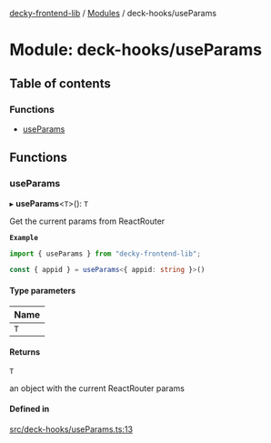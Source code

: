 [decky-frontend-lib](../README.md) / [Modules](../modules.md) / deck-hooks/useParams

# Module: deck-hooks/useParams

## Table of contents

### Functions

- [useParams](deck_hooks_useParams.md#useparams)

## Functions

### useParams

▸ **useParams**<`T`\>(): `T`

Get the current params from ReactRouter

**`Example`**

```ts
import { useParams } from "decky-frontend-lib";

const { appid } = useParams<{ appid: string }>()
```

#### Type parameters

| Name |
| :------ |
| `T` |

#### Returns

`T`

an object with the current ReactRouter params

#### Defined in

[src/deck-hooks/useParams.ts:13](https://github.com/SteamDeckHomebrew/decky-frontend-lib/blob/0b50f2c/src/deck-hooks/useParams.ts#L13)
